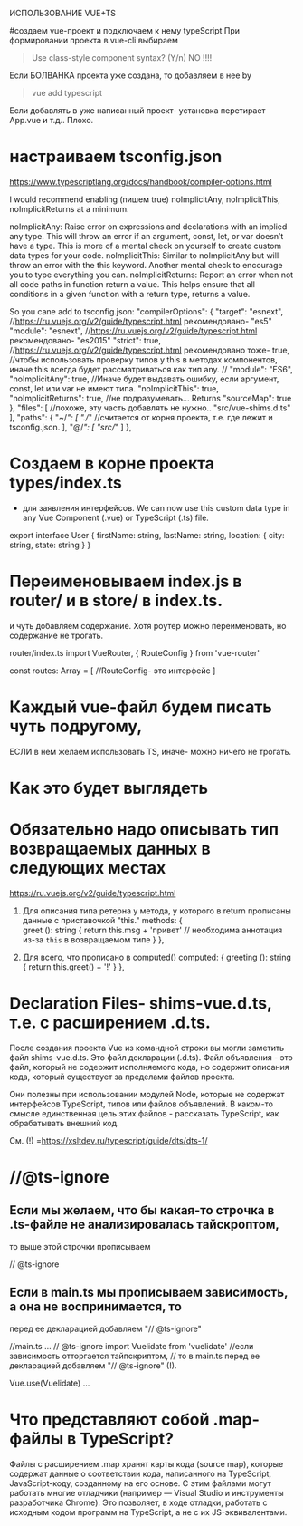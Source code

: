 ИСПОЛЬЗОВАНИЕ VUE+TS

#создаем vue-проект и подключаем к нему typeScript
При формировании проекта в vue-cli выбираем
>Use class-style component syntax? (Y/n) NO !!!!
 
Если БОЛВАНКА проекта уже создана, то добавляем в нее by
>vue add typescript

Если добавлять в уже написанный проект- установка перетирает App.vue и т.д.. Плохо.



# настраиваем tsconfig.json
https://www.typescriptlang.org/docs/handbook/compiler-options.html

I would recommend enabling (пишем true) noImplicitAny, noImplicitThis, noImplicitReturns at a minimum.

noImplicitAny: Raise error on expressions and declarations with an implied any type. This will throw an error if an argument, const, let, or var doesn’t have a type. This is more of a mental check on yourself to create custom data types for your code.
noImplicitThis: Similar to noImplicitAny but will throw an error with the this keyword. Another mental check to encourage you to type everything you can.
noImplicitReturns: Report an error when not all code paths in function return a value. This helps ensure that all conditions in a given function with a return type, returns a value.

So you cane add to tsconfig.json:
  "compilerOptions": {
    "target": "esnext", //https://ru.vuejs.org/v2/guide/typescript.html рекомендовано- "es5"
    "module": "esnext", //https://ru.vuejs.org/v2/guide/typescript.html рекомендовано- "es2015"
    "strict": true,   //https://ru.vuejs.org/v2/guide/typescript.html рекомендовано тоже- true,
    //чтобы использовать проверку типов у this в методах компонентов, иначе this всегда будет рассматриваться как тип any.
    //
    "module": "ES6",
    "noImplicitAny": true,      //Иначе будет выдавать ошибку, если аргумент, const, let или var не имеют типа.
    "noImplicitThis": true,
    "noImplicitReturns": true,  //не подразумевать... Returns
    "sourceMap": true
  },
  "files": [          //похоже, эту часть добавлять не нужно..
    "src/vue-shims.d.ts"
  ],
  "paths": {
      "~/*": [
      "./*"       //считается от корня проекта, т.е. где лежит и tsconfig.json.
    ],
      "@/*": [
      "src/*"
    ]
  },



# Создаем в корне проекта types/index.ts
- для заявления интерфейсов.
We can now use this custom data type in any Vue Component (.vue) or TypeScript (.ts) file.

export interface User {
  firstName: string,
  lastName: string,
  location: {
    city: string,
    state: string
  }
}

 
 
# Переименовываем index.js в router/ и в store/  в index.ts.
и чуть добавляем содержание.
Хотя роутер можно переименовать, но содержание не трогать. 

router/index.ts 
import VueRouter, { RouteConfig } from 'vue-router'

const routes: Array<RouteConfig> = [    //RouteConfig- это интерфейс
]
 
 


# Каждый vue-файл будем писать чуть подругому,
ЕСЛИ в нем желаем использовать TS, иначе- можно ничего не трогать.

<script lang="ts"> 
  import Vue from 'vue';
  import { User } from '@/types'    // Our interface
  
  export default Vue.extend({      //добавляем Vue.extend
  })
</script>




# Как это будет выглядеть
<script lang="ts"> 
  import Vue from 'vue';
  import Basket from '@/components/Basket.vue';    //обязательно ДОПИСЫВАТЬ РАСШИРЕНИЕ .vue(!).
  import {data} from '@/assets/utils/data.js'      //обязательно ДОПИСЫВАТЬ РАСШИРЕНИЕ файла(!).
  import { User } from '@/types'  // это интерфейс, обозначен в src/types/index.ts
  
  export default Vue.extend({     //подключение .this в TS-форматированный файл.
    data() {
      return {
        user: {} as User,     // Декларируем с учетом type User, который импортируем from '@/types',
        locations: [] as string[]
      }
    },
    computed: {
      fullName(): string {              //функция возвращает строку
        return `${this.user.firstName} ${this.user.lastName}`
      }
    }
  })
</script>






# Обязательно надо описывать тип возвращаемых данных в следующих местах
https://ru.vuejs.org/v2/guide/typescript.html

1) Для описания типа ретерна у метода, у которого в return прописаны данные с приставочкой "this."
  methods: {   
    greet (): string {
      return this.msg + 'привет'   // необходима аннотация из-за `this` в возвращаемом типе
    }
  },

2) Для всего, что прописано в computed()
  computed: {
    greeting (): string {
      return this.greet() + '!'
    }
  },
  




 # Declaration Files- shims-vue.d.ts, т.е. с расширением .d.ts.
 
После создания проекта Vue из командной строки вы могли заметить файл shims-vue.d.ts. 
Это файл декларации (.d.ts). Файл объявления - это файл, который не содержит исполняемого кода, 
но содержит описания кода, который существует за пределами файлов проекта.

Они полезны при использовании модулей Node, которые не содержат интерфейсов TypeScript, типов или файлов объявлений. 
В каком-то смысле единственная цель этих файлов - рассказать TypeScript, как обрабатывать внешний код.
 
 См. (!)
 =https://xsltdev.ru/typescript/guide/dts/dts-1/
 
 
 
 
 
 

 # //@ts-ignore
 ## Если мы желаем, что бы какая-то строчка в .ts-файле не анализировалась тайскроптом,
то выше этой строчки прописываем

// @ts-ignore

 
 
 ## Если в main.ts мы прописываем зависимость, а она не воспринимается, то
 перед ее декларацией добавляем "// @ts-ignore"
 
//main.ts
 ...
 // @ts-ignore
 import Vuelidate from 'vuelidate'  //если зависимость отторгается тайпскриптом,
 // то в main.ts перед ее декларацией добавляем "// @ts-ignore" (!).
 
 Vue.use(Vuelidate)
 ...


 
 # Что представляют собой .map-файлы в TypeScript?   
Файлы с расширением .map хранят карты кода (source map), которые содержат данные о соответствии кода, 
написанного на TypeScript, JavaScript-коду, созданному на его основе. 
С этим файлами могут работать многие отладчики (например — Visual Studio и инструменты разработчика Chrome). 
Это позволяет, в ходе отладки, работать с исходным кодом программ на TypeScript, а не с их JS-эквивалентами.
 
